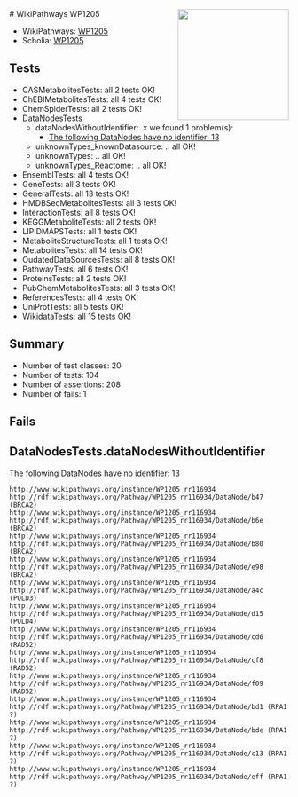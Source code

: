 <img style="float: right; width: 200px" src="https://upload.wikimedia.org/wikipedia/commons/thumb/8/83/Wplogo_with_text_500.png/640px-Wplogo_with_text_500.png" />
# WikiPathways WP1205

* WikiPathways: [WP1205](https://wikipathways.org/pathways/WP1205)
* Scholia: [WP1205](https://scholia.toolforge.org/wikipathways/WP1205)
## Tests
* CASMetabolitesTests: all 2 tests OK!
* ChEBIMetabolitesTests: all 4 tests OK!
* ChemSpiderTests: all 2 tests OK!
* DataNodesTests
    * dataNodesWithoutIdentifier: .x we found 1 problem(s):
        * [The following DataNodes have no identifier: 13](#8792c493)
    * unknownTypes_knownDatasource: .. all OK!
    * unknownTypes: .. all OK!
    * unknownTypes_Reactome: .. all OK!
* EnsemblTests: all 4 tests OK!
* GeneTests: all 3 tests OK!
* GeneralTests: all 13 tests OK!
* HMDBSecMetabolitesTests: all 3 tests OK!
* InteractionTests: all 8 tests OK!
* KEGGMetaboliteTests: all 2 tests OK!
* LIPIDMAPSTests: all 1 tests OK!
* MetaboliteStructureTests: all 1 tests OK!
* MetabolitesTests: all 14 tests OK!
* OudatedDataSourcesTests: all 8 tests OK!
* PathwayTests: all 6 tests OK!
* ProteinsTests: all 2 tests OK!
* PubChemMetabolitesTests: all 3 tests OK!
* ReferencesTests: all 4 tests OK!
* UniProtTests: all 5 tests OK!
* WikidataTests: all 15 tests OK!


## Summary

* Number of test classes: 20
* Number of tests: 104
* Number of assertions: 208
* Number of fails: 1

## Fails

<a name="8792c493" />

## DataNodesTests.dataNodesWithoutIdentifier

The following DataNodes have no identifier: 13
```
http://www.wikipathways.org/instance/WP1205_rr116934 http://rdf.wikipathways.org/Pathway/WP1205_rr116934/DataNode/b47 (BRCA2)
http://www.wikipathways.org/instance/WP1205_rr116934 http://rdf.wikipathways.org/Pathway/WP1205_rr116934/DataNode/b6e (BRCA2)
http://www.wikipathways.org/instance/WP1205_rr116934 http://rdf.wikipathways.org/Pathway/WP1205_rr116934/DataNode/b80 (BRCA2)
http://www.wikipathways.org/instance/WP1205_rr116934 http://rdf.wikipathways.org/Pathway/WP1205_rr116934/DataNode/e98 (BRCA2)
http://www.wikipathways.org/instance/WP1205_rr116934 http://rdf.wikipathways.org/Pathway/WP1205_rr116934/DataNode/a4c (POLD3)
http://www.wikipathways.org/instance/WP1205_rr116934 http://rdf.wikipathways.org/Pathway/WP1205_rr116934/DataNode/d15 (POLD4)
http://www.wikipathways.org/instance/WP1205_rr116934 http://rdf.wikipathways.org/Pathway/WP1205_rr116934/DataNode/cd6 (RAD52)
http://www.wikipathways.org/instance/WP1205_rr116934 http://rdf.wikipathways.org/Pathway/WP1205_rr116934/DataNode/cf8 (RAD52)
http://www.wikipathways.org/instance/WP1205_rr116934 http://rdf.wikipathways.org/Pathway/WP1205_rr116934/DataNode/f09 (RAD52)
http://www.wikipathways.org/instance/WP1205_rr116934 http://rdf.wikipathways.org/Pathway/WP1205_rr116934/DataNode/bd1 (RPA1 ?)
http://www.wikipathways.org/instance/WP1205_rr116934 http://rdf.wikipathways.org/Pathway/WP1205_rr116934/DataNode/bde (RPA1 ?)
http://www.wikipathways.org/instance/WP1205_rr116934 http://rdf.wikipathways.org/Pathway/WP1205_rr116934/DataNode/c13 (RPA1 ?)
http://www.wikipathways.org/instance/WP1205_rr116934 http://rdf.wikipathways.org/Pathway/WP1205_rr116934/DataNode/eff (RPA1 ?)
```

